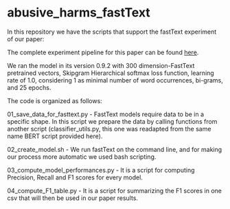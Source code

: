 # abusive_harms_fastText

In this repository we have the scripts that support the fastText experiment of our paper:


The complete experiment pipeline for this paper can be found [here](https://github.com/paulafortuna/IP-M_abusive_models_generalize).

We ran the model in its version 0.9.2 with 300 dimension-FastText pretrained vectors, Skipgram Hierarchical softmax loss function, learning rate of 1.0, considering 1 as minimal number of word occurrences, bi-grams, and 25 epochs.


The code is organized as follows:

01_save_data_for_fasttext.py - FastText models require data to be in a specific shape. In this script we prepare the data by calling functions from another script (classifier_utils.py, this one was readapted from the same name BERT script provided here).

02_create_model.sh - We run fastText on the command line, and for making our process more automatic we used bash scripting.


03_compute_model_performances.py - It is a script for computing Precision, Recall and F1 scores for every model.

04_compute_F1_table.py - It is a script for summarizing the F1 scores in one csv that will then be used in our paper results.
